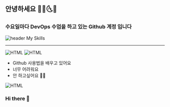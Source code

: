 ## 안녕하세요 🌟🌞🌜🌛

### 수요일마다 DevOps 수업을 하고 있는 Github 계정 입니다
![header](https://capsule-render.vercel.app/api?text=Hello%World!)
My Skills
<br/> <hr/>
![HTML](https://img.shields.io/badge/HTML-E34F26)
![HTML](https://img.shields.io/badge/CSS-1572B6)


- Github 사용법을 배우고 있어요
- 너무 어려워요
- 안 하고싶어요 🧗‍♂️


![HTML](https://github-readme-stats.vercel.app/api?username=qwerdf1133&hide_title=true&show_icons=[%E2%80%A6])
### Hi there 👋

<!--
**qwerdf1133/qwerdf1133** is a ✨ _special_ ✨ repository because its `README.md` (this file) appears on your GitHub profile.

Here are some ideas to get you started:

- 🔭 I’m currently working on ...
- 🌱 I’m currently learning ...
- 👯 I’m looking to collaborate on ...
- 🤔 I’m looking for help with ...
- 💬 Ask me about ...
- 📫 How to reach me: ...
- 😄 Pronouns: ...
- ⚡ Fun fact: ...
-->
